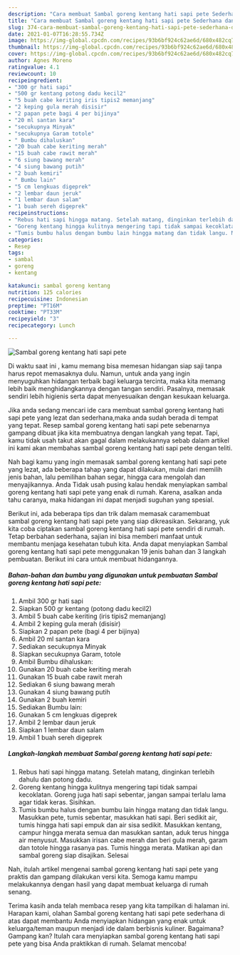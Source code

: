 ```yaml
---
description: "Cara membuat Sambal goreng kentang hati sapi pete Sederhana dan Mudah Dibuat"
title: "Cara membuat Sambal goreng kentang hati sapi pete Sederhana dan Mudah Dibuat"
slug: 374-cara-membuat-sambal-goreng-kentang-hati-sapi-pete-sederhana-dan-mudah-dibuat
date: 2021-01-07T16:28:55.734Z
image: https://img-global.cpcdn.com/recipes/93b6bf924c62ae6d/680x482cq70/sambal-goreng-kentang-hati-sapi-pete-foto-resep-utama.jpg
thumbnail: https://img-global.cpcdn.com/recipes/93b6bf924c62ae6d/680x482cq70/sambal-goreng-kentang-hati-sapi-pete-foto-resep-utama.jpg
cover: https://img-global.cpcdn.com/recipes/93b6bf924c62ae6d/680x482cq70/sambal-goreng-kentang-hati-sapi-pete-foto-resep-utama.jpg
author: Agnes Moreno
ratingvalue: 4.1
reviewcount: 10
recipeingredient:
- "300 gr hati sapi"
- "500 gr kentang potong dadu kecil2"
- "5 buah cabe keriting iris tipis2 memanjang"
- "2 keping gula merah disisir"
- "2 papan pete bagi 4 per bijinya"
- "20 ml santan kara"
- "secukupnya Minyak"
- "secukupnya Garam totole"
- " Bumbu dihaluskan"
- "20 buah cabe keriting merah"
- "15 buah cabe rawit merah"
- "6 siung bawang merah"
- "4 siung bawang putih"
- "2 buah kemiri"
- " Bumbu lain"
- "5 cm lengkuas digeprek"
- "2 lembar daun jeruk"
- "1 lembar daun salam"
- "1 buah sereh digeprek"
recipeinstructions:
- "Rebus hati sapi hingga matang. Setelah matang, dinginkan terlebih dahulu dan potong dadu."
- "Goreng kentang hingga kulitnya mengering tapi tidak sampai kecoklatan. Goreng juga hati sapi sebentar, jangan sampai terlalu lama agar tidak keras. Sisihkan."
- "Tumis bumbu halus dengan bumbu lain hingga matang dan tidak langu. Masukkan pete, tumis sebentar, masukkan hati sapi. Beri sedikit air, tumis hingga hati sapi empuk dan air sisa sedikit. Masukkan kentang, campur hingga merata semua dan masukkan santan, aduk terus hingga air menyusut. Masukkan irisan cabe merah dan beri gula merah, garam dan totole hingga rasanya pas. Tumis hingga merata. Matikan api dan sambal goreng siap disajikan. Selesai"
categories:
- Resep
tags:
- sambal
- goreng
- kentang

katakunci: sambal goreng kentang 
nutrition: 125 calories
recipecuisine: Indonesian
preptime: "PT16M"
cooktime: "PT33M"
recipeyield: "3"
recipecategory: Lunch

---
```



![Sambal goreng kentang hati sapi pete](https://img-global.cpcdn.com/recipes/93b6bf924c62ae6d/680x482cq70/sambal-goreng-kentang-hati-sapi-pete-foto-resep-utama.jpg)

Di waktu  saat ini , kamu memang bisa memesan hidangan siap saji tanpa harus repot memasaknya dulu. Namun, untuk anda yang ingin menyuguhkan hidangan terbaik bagi keluarga tercinta, maka kita memang lebih baik menghidangkannya dengan tangan sendiri. Pasalnya, memasak sendiri lebih higienis serta dapat menyesuaikan dengan kesukaan keluarga.

Jika anda sedang mencari ide cara membuat sambal goreng kentang hati sapi pete yang lezat dan sederhana,maka anda sudah berada di tempat yang tepat. Resep sambal goreng kentang hati sapi pete  sebenarnya gampang dibuat jika kita membuatnya dengan langkah yang tepat. Tapi, kamu tidak usah takut akan gagal dalam melakukannya 
sebab dalam artikel ini kami akan membahas sambal goreng kentang hati sapi pete dengan teliti.  



Nah bagi kamu yang ingin memasak sambal goreng kentang hati sapi pete yang lezat, ada beberapa tahap yang dapat dilakukan, mulai dari memilih jenis bahan, lalu pemilihan bahan segar, hingga cara mengolah dan menyajikannya. Anda Tidak usah pusing kalau hendak menyiapkan sambal goreng kentang hati sapi pete yang enak di rumah. Karena, asalkan anda  tahu caranya, maka hidangan ini dapat menjadi suguhan yang spesial.

Berikut ini, ada beberapa tips dan trik dalam memasak caramembuat sambal goreng kentang hati sapi pete yang siap dikreasikan. Sekarang, yuk kita coba ciptakan sambal goreng kentang hati sapi pete sendiri di rumah. Tetap berbahan sederhana, sajian ini bisa memberi manfaat untuk membantu menjaga kesehatan tubuh kita. Anda dapat menyiapkan Sambal goreng kentang hati sapi pete menggunakan 19 jenis bahan dan 3 langkah pembuatan. Berikut ini cara untuk membuat hidangannya.

<!--inarticleads1-->

##### Bahan-bahan dan bumbu yang digunakan untuk pembuatan Sambal goreng kentang hati sapi pete:

1. Ambil 300 gr hati sapi
1. Siapkan 500 gr kentang (potong dadu kecil2)
1. Ambil 5 buah cabe keriting (iris tipis2 memanjang)
1. Ambil 2 keping gula merah (disisir)
1. Siapkan 2 papan pete (bagi 4 per bijinya)
1. Ambil 20 ml santan kara
1. Sediakan secukupnya Minyak
1. Siapkan secukupnya Garam, totole
1. Ambil  Bumbu dihaluskan:
1. Gunakan 20 buah cabe keriting merah
1. Gunakan 15 buah cabe rawit merah
1. Sediakan 6 siung bawang merah
1. Gunakan 4 siung bawang putih
1. Gunakan 2 buah kemiri
1. Sediakan  Bumbu lain:
1. Gunakan 5 cm lengkuas digeprek
1. Ambil 2 lembar daun jeruk
1. Siapkan 1 lembar daun salam
1. Ambil 1 buah sereh digeprek




<!--inarticleads2-->

##### Langkah-langkah membuat Sambal goreng kentang hati sapi pete:

1. Rebus hati sapi hingga matang. Setelah matang, dinginkan terlebih dahulu dan potong dadu.
1. Goreng kentang hingga kulitnya mengering tapi tidak sampai kecoklatan. Goreng juga hati sapi sebentar, jangan sampai terlalu lama agar tidak keras. Sisihkan.
1. Tumis bumbu halus dengan bumbu lain hingga matang dan tidak langu. Masukkan pete, tumis sebentar, masukkan hati sapi. Beri sedikit air, tumis hingga hati sapi empuk dan air sisa sedikit. Masukkan kentang, campur hingga merata semua dan masukkan santan, aduk terus hingga air menyusut. Masukkan irisan cabe merah dan beri gula merah, garam dan totole hingga rasanya pas. Tumis hingga merata. Matikan api dan sambal goreng siap disajikan. Selesai




Nah, itulah artikel mengenai  sambal goreng kentang hati sapi pete  yang praktis dan gampang dilakukan versi kita. Semoga kamu mampu melakukannya dengan hasil yang dapat membuat keluarga di rumah senang. 

Terima kasih anda telah membaca resep yang kita tampilkan di halaman ini. Harapan kami, olahan  Sambal goreng kentang hati sapi pete sederhana di atas dapat membantu Anda menyiapkan hidangan yang enak untuk keluarga/teman maupun menjadi ide dalam berbisnis kuliner. Bagaimana? Gampang kan? Itulah cara menyiapkan sambal goreng kentang hati sapi pete yang bisa Anda praktikkan di rumah. Selamat mencoba!

